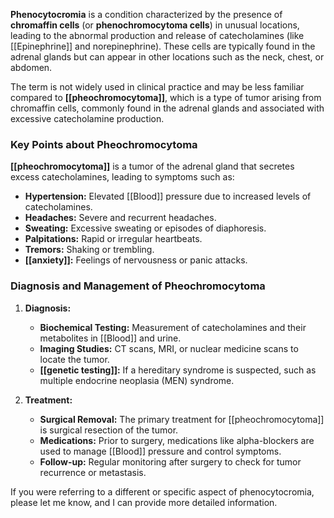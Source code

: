 **Phenocytocromia** is a condition characterized by the presence of **chromaffin cells** (or **phenochromocytoma cells**) in unusual locations, leading to the abnormal production and release of catecholamines (like [[Epinephrine]] and norepinephrine). These cells are typically found in the adrenal glands but can appear in other locations such as the neck, chest, or abdomen.

The term is not widely used in clinical practice and may be less familiar compared to **[[pheochromocytoma]]**, which is a type of tumor arising from chromaffin cells, commonly found in the adrenal glands and associated with excessive catecholamine production.

### Key Points about Pheochromocytoma

**[[pheochromocytoma]]** is a tumor of the adrenal gland that secretes excess catecholamines, leading to symptoms such as:

- **Hypertension:** Elevated [[Blood]] pressure due to increased levels of catecholamines.
- **Headaches:** Severe and recurrent headaches.
- **Sweating:** Excessive sweating or episodes of diaphoresis.
- **Palpitations:** Rapid or irregular heartbeats.
- **Tremors:** Shaking or trembling.
- **[[anxiety]]:** Feelings of nervousness or panic attacks.

### Diagnosis and Management of Pheochromocytoma

1. **Diagnosis:**
   - **Biochemical Testing:** Measurement of catecholamines and their metabolites in [[Blood]] and urine.
   - **Imaging Studies:** CT scans, MRI, or nuclear medicine scans to locate the tumor.
   - **[[genetic testing]]:** If a hereditary syndrome is suspected, such as multiple endocrine neoplasia (MEN) syndrome.

2. **Treatment:**
   - **Surgical Removal:** The primary treatment for [[pheochromocytoma]] is surgical resection of the tumor.
   - **Medications:** Prior to surgery, medications like alpha-blockers are used to manage [[Blood]] pressure and control symptoms.
   - **Follow-up:** Regular monitoring after surgery to check for tumor recurrence or metastasis.

If you were referring to a different or specific aspect of phenocytocromia, please let me know, and I can provide more detailed information.
